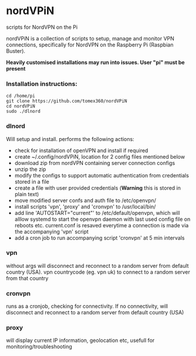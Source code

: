 # nordVPiN
 scripts for NordVPN on the Pi

nordVPiN is a collection of scripts to setup, manage and monitor VPN connections, specifically for NordVPN on the Raspberry Pi (Raspbian Buster).

**Heavily customised installations may run into issues. User "pi" must be present**

### Installation instructions:
```
cd /home/pi
git clone https://github.com/tomex360/nordVPiN
cd nordVPiN
sudo ./dlnord
```

### dlnord
Will setup and install. performs the following actions:
- check for installation of openVPN and install if required
- create ~/.config/nordVPiN, location for 2 config files mentioned below
- download zip from nordVPN containing server connection configs
- unzip the zip
- modify the configs to support automatic authentication from credentials stored in a file
- create a file with user provided credentials (**Warning** this is stored in plain text)
- move modified server confs and auth file to /etc/openvpn/
- install scripts 'vpn', 'proxy' and 'cronvpn' to /usr/local/bin/
- add line 'AUTOSTART="current"' to /etc/default/openvpn, which will alllow systemd to start the openvpn daemon with last used config file on reboots etc. current.conf is resaved everytime  a connection is made via the accompanying 'vpn' script
- add a cron job to run accompanying script 'cronvpn' at 5 min intervals


### vpn
without args will disconnect and reconnect to a random server from default country (USA). vpn countrycode (eg. vpn uk) to connect to a random server from that country 

### cronvpn
runs as a cronjob, checking for connectivity. If no connectivity, will disconnect and reconnect to a random server from default country (USA)

### proxy
will display current IP information, geolocation etc, usefull for monitoring/troubleshooting
